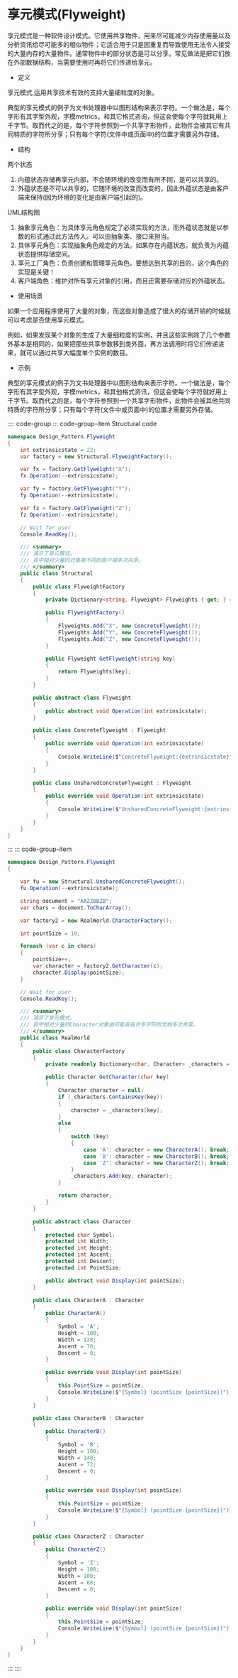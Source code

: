 # 享元模式(Flyweight)

享元模式是一种软件设计模式。它使用共享物件，用来尽可能减少内存使用量以及分析资讯给尽可能多的相似物件；它适合用于只是因重复而导致使用无法令人接受的大量内存的大量物件。通常物件中的部分状态是可以分享。常见做法是把它们放在外部数据结构，当需要使用时再将它们传递给享元。

- 定义

享元模式,运用共享技术有效的支持大量细粒度的对象。

典型的享元模式的例子为文书处理器中以图形结构来表示字符。一个做法是，每个字形有其字型外观，字模metrics，和其它格式咨询，但这会使每个字符就耗用上千字节。取而代之的是，每个字符参照到一个共享字形物件，此物件会被其它有共同特质的字符所分享；只有每个字符(文件中或页面中)的位置才需要另外存储。

- 结构

两个状态

  1. 内蕴状态存储再享元内部，不会随环境的改变而有所不同，是可以共享的。
  2. 外蕴状态是不可以共享的，它随环境的改变而改变的，因此外蕴状态是由客户端来保持(因为环境的变化是由客户端引起的)。

UML结构图

  1. 抽象享元角色：为具体享元角色规定了必须实现的方法，而外蕴状态就是以参数的形式通过此方法传入。可以由抽象类、接口来担当。
  2. 具体享元角色：实现抽象角色规定的方法。如果存在内蕴状态，就负责为内蕴状态提供存储空间。
  3. 享元工厂角色：负责创建和管理享元角色。要想达到共享的目的，这个角色的实现是关键！
  4. 客户端角色：维护对所有享元对象的引用，而且还需要存储对应的外蕴状态。

- 使用场景

如果一个应用程序使用了大量的对象，而这些对象造成了很大的存储开销的时候就可以考虑是否使用享元模式。

例如，如果发现某个对象的生成了大量细粒度的实例，并且这些实例除了几个参数外基本是相同的，如果把那些共享参数移到类外面，再方法调用时将它们传递进来，就可以通过共享大幅度单个实例的数目。

- 示例

典型的享元模式的例子为文书处理器中以图形结构来表示字符。一个做法是，每个字形有其字型外观，字模metrics，和其他格式资讯，但这会使每个字符就好用上千字节。取而代之的是，每个字符参照到一个共享字形物件，此物件会被其他共同特质的字符所分享；只有每个字符(文件中或页面中)的位置才需要另外存储。

:::: code-group
::: code-group-item Structural code

```cs
namespace Design_Pattern.Flyweight
{
    int extrinsicstate = 22;
    var factory = new Structural.FlyweightFactory();

    var fx = factory.GetFlyweight("X");
    fx.Operation(--extrinsicstate);

    var fy = factory.GetFlyweight("Y");
    fy.Operation(--extrinsicstate);

    var fz = factory.GetFlyweight("Z");
    fz.Operation(--extrinsicstate);

    // Wait for user
    Console.ReadKey();

    /// <summary>
    /// 演示了享元模式。
    /// 其中相对少量的对象被不同的客户端多次共享。
    /// </summary>
    public class Structural
    {
        public class FlyweightFactory
        {
            private Dictionary<string, Flyweight> Flyweights { get; } = new Dictionary<string, Flyweight>();

            public FlyweightFactory()
            {
                Flyweights.Add("X", new ConcreteFlyweight());
                Flyweights.Add("Y", new ConcreteFlyweight());
                Flyweights.Add("Z", new ConcreteFlyweight());
            }

            public Flyweight GetFlyweight(string key)
            {
                return Flyweights[key];
            }
        }

        public abstract class Flyweight
        {
            public abstract void Operation(int extrinsicstate);
        }

        public class ConcreteFlyweight : Flyweight
        {
            public override void Operation(int extrinsicstate)
            {
                Console.WriteLine($"ConcreteFlyweight:{extrinsicstate}");
            }
        }

        public class UnsharedConcreteFlyweight : Flyweight
        {
            public override void Operation(int extrinsicstate)
            {
                Console.WriteLine($"UnsharedConcreteFlyweight:{extrinsicstate}");
            }
        }
    }
}
```

:::
::: code-group-item

```cs
namespace Design_Pattern.Flyweight
{

    var fu = new Structural.UnsharedConcreteFlyweight();
    fu.Operation(--extrinsicstate);

    string document = "AAZZBBZB";
    var chars = document.ToCharArray();

    var factory2 = new RealWorld.CharacterFactory();

    int pointSize = 10;

    foreach (var c in chars)
    {
        pointSize++;
        var character = factory2.GetCharacter(c);
        character.Display(pointSize);
    }

    // Wait for user
    Console.ReadKey();

    /// <summary>
    /// 演示了享元模式。
    /// 其中相对少量的Character对象由可能具有许多字符的文档多次共享。
    /// </summary>
    public class RealWorld
    {
        public class CharacterFactory
        {
            private readonly Dictionary<char, Character> _characters = new Dictionary<char, Character>();

            public Character GetCharacter(char key)
            {
                Character character = null;
                if (_characters.ContainsKey(key))
                {
                    character = _characters[key];
                }
                else
                {
                    switch (key)
                    {
                        case 'A': character = new CharacterA(); break;
                        case 'B': character = new CharacterB(); break;
                        case 'Z': character = new CharacterZ(); break;
                    }
                    _characters.Add(key, character);
                }

                return character;
            }
        }

        public abstract class Character
        {
            protected char Symbol;
            protected int Width;
            protected int Height;
            protected int Ascent;
            protected int Descent;
            protected int PointSize;

            public abstract void Display(int pointSize);
        }

        public class CharacterA : Character
        {
            public CharacterA()
            {
                Symbol = 'A';
                Height = 100;
                Width = 120;
                Ascent = 70;
                Descent = 0;
            }

            public override void Display(int pointSize)
            {
                this.PointSize = pointSize;
                Console.WriteLine($"{Symbol} (pointSize {pointSize})");
            }
        }

        public class CharacterB : Character
        {
            public CharacterB()
            {
                Symbol = 'B';
                Height = 100;
                Width = 140;
                Ascent = 72;
                Descent = 0;
            }

            public override void Display(int pointSize)
            {
                this.PointSize = pointSize;
                Console.WriteLine($"{Symbol} (pointSize {pointSize})");
            }
        }

        public class CharacterZ : Character
        {
            public CharacterZ()
            {
                Symbol = 'Z';
                Height = 100;
                Width = 100;
                Ascent = 68;
                Descent = 0;
            }

            public override void Display(int pointSize)
            {
                this.PointSize = pointSize;
                Console.WriteLine($"{Symbol} (pointSize {pointSize})");
            }
        }
    }
}
```

:::
::::
